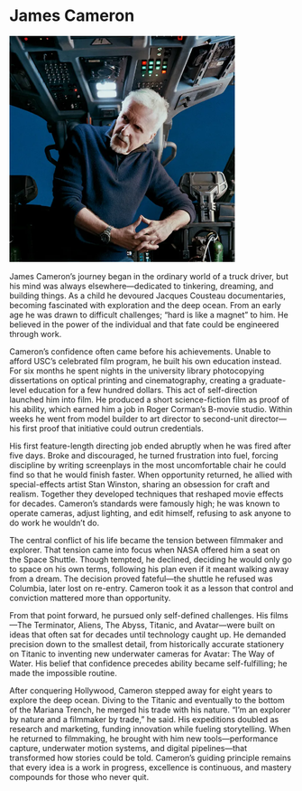 # James Cameron

<img title="James Cameron" alt="Picture of James Cameron in a cockpit" src="images/james_cameron.png" width="400">

James Cameron’s journey began in the ordinary world of a truck driver, but his mind was always elsewhere—dedicated to tinkering, dreaming, and building things. As a child he devoured Jacques Cousteau documentaries, becoming fascinated with exploration and the deep ocean. From an early age he was drawn to difficult challenges; “hard is like a magnet” to him. He believed in the power of the individual and that fate could be engineered through work.

Cameron’s confidence often came before his achievements. Unable to afford USC’s celebrated film program, he built his own education instead. For six months he spent nights in the university library photocopying dissertations on optical printing and cinematography, creating a graduate-level education for a few hundred dollars. This act of self-direction launched him into film. He produced a short science-fiction film as proof of his ability, which earned him a job in Roger Corman’s B-movie studio. Within weeks he went from model builder to art director to second-unit director—his first proof that initiative could outrun credentials.

His first feature-length directing job ended abruptly when he was fired after five days. Broke and discouraged, he turned frustration into fuel, forcing discipline by writing screenplays in the most uncomfortable chair he could find so that he would finish faster. When opportunity returned, he allied with special-effects artist Stan Winston, sharing an obsession for craft and realism. Together they developed techniques that reshaped movie effects for decades. Cameron’s standards were famously high; he was known to operate cameras, adjust lighting, and edit himself, refusing to ask anyone to do work he wouldn’t do.

The central conflict of his life became the tension between filmmaker and explorer. That tension came into focus when NASA offered him a seat on the Space Shuttle. Though tempted, he declined, deciding he would only go to space on his own terms, following his plan even if it meant walking away from a dream. The decision proved fateful—the shuttle he refused was Columbia, later lost on re-entry. Cameron took it as a lesson that control and conviction mattered more than opportunity.

From that point forward, he pursued only self-defined challenges. His films—The Terminator, Aliens, The Abyss, Titanic, and Avatar—were built on ideas that often sat for decades until technology caught up. He demanded precision down to the smallest detail, from historically accurate stationery on Titanic to inventing new underwater cameras for Avatar: The Way of Water. His belief that confidence precedes ability became self-fulfilling; he made the impossible routine.

After conquering Hollywood, Cameron stepped away for eight years to explore the deep ocean. Diving to the Titanic and eventually to the bottom of the Mariana Trench, he merged his trade with his nature. “I’m an explorer by nature and a filmmaker by trade,” he said. His expeditions doubled as research and marketing, funding innovation while fueling storytelling. When he returned to filmmaking, he brought with him new tools—performance capture, underwater motion systems, and digital pipelines—that transformed how stories could be told. Cameron’s guiding principle remains that every idea is a work in progress, excellence is continuous, and mastery compounds for those who never quit.
